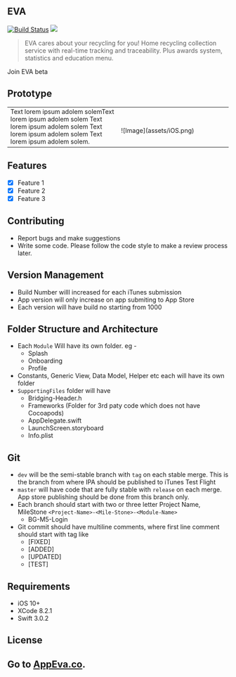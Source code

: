 ## EVA
[![Build Status](https://travis-ci.org/wallabag/ios-app.svg?branch=master)](https://travis-ci.org/wallabag/ios-app) ![](https://img.shields.io/badge/Updated-December%2029,%202020-lightgrey.svg)
>EVA cares about your recycling for you!
Home recycling collection service with real-time tracking and traceability. Plus awards system, statistics and education menu.


Join EVA beta

## Prototype  
<table width="100%">
	<tr>
	<td width="50%">
Text lorem ipsum adolem solemText lorem ipsum adolem solem
Text lorem ipsum adolem solem Text lorem ipsum adolem solem
Text lorem ipsum adolem solem.
	</td>
	<td width="50%">
&nbsp; <br> ![Image](assets/iOS.png)
	</td>
	<table>



## Features
- [x] Feature 1
- [x] Feature 2
- [x] Feature 3

## Contributing
- Report bugs and make suggestions
- Write some code. Please follow the code style to make a review process later.

## Version Management

* Build Number willl increased for each iTunes submission
* App version will only increase on app submiting to App Store
* Each version will have build no starting from 1000

## Folder Structure and Architecture

- Each `Module` Will have its own folder. eg -
	- Splash
	- Onboarding
	- Profile
- Constants, Generic View, Data Model, Helper etc each will have its own folder
- `SupportingFiles` folder will have
	- Bridging-Header.h
	- Frameworks (Folder for 3rd paty code which does not have Cocoapods)
	- AppDelegate.swift
	- LaunchScreen.storyboard
	- Info.plist

## Git

- `dev` will be the semi-stable branch with `tag` on each stable merge. This is the branch from where IPA should be published to iTunes Test Flight
- `master` will have code that are fully stable with `release` on each merge. App store publishing should be done from this branch only.
- Each branch should start with two or three letter Project Name, MileStone
 `<Project-Name>-<Mile-Stone>-<Module-Name>`
	-  BG-M5-Login
- Git commit should have multiline comments, where first line comment should start with tag like
	- [FIXED]
	- [ADDED]
	- [UPDATED]
	- [TEST]

## Requirements
- iOS 10+
- XCode 8.2.1
- Swift 3.0.2


## License



## Go to <a href="https://appeva.co" target="_blank">AppEva.co</a>.

